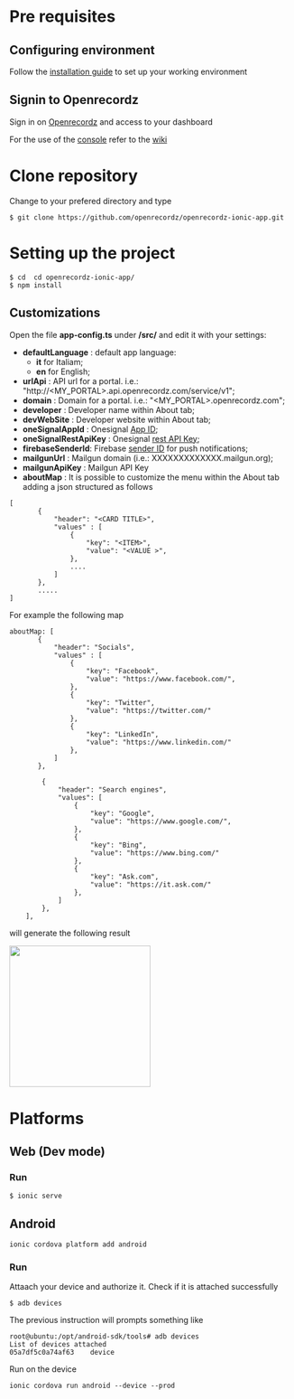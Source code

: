 # Pre requisites

## Configuring environment
Follow the [installation guide](https://github.com/openrecordz/openrecordz-ionic-app/wiki/Installation-guide) to set up your working environment 

## Signin to Openrecordz
Sign in on [Openrecordz](http://www.openrecordz.com) and access to your dashboard

For the use of the [console](http://apps.openrecordz.com/dashboard) refer to the [wiki](https://github.com/openrecordz/openrecordz-web-console/wiki)

# Clone repository

Change to your prefered directory and type

```
$ git clone https://github.com/openrecordz/openrecordz-ionic-app.git 
```

# Setting up the project

```
$ cd  cd openrecordz-ionic-app/ 
$ npm install
```

## Customizations

Open the file  **app-config.ts** under **/src/** and edit it with your settings:

* **defaultLanguage** : default app language:
  * **it** for Italiam;
  * **en** for English;
* **urlApi** : API url for a portal. i.e.: "http://<MY_PORTAL>.api.openrecordz.com/service/v1";
* **domain** : Domain for a portal. i.e.: "<MY_PORTAL>.openrecordz.com";
* **developer** : Developer name within About tab;
* **devWebSite** : Developer website  within About tab;
* **oneSignalAppId** : Onesignal [App ID](https://documentation.onesignal.com/docs/accounts-and-keys#section-app-id);
* **oneSignalRestApiKey** : Onesignal [rest API Key](https://documentation.onesignal.com/docs/accounts-and-keys#section-app-auth-key);
* **firebaseSenderId**: Firebase [sender ID](https://firebase.google.com/docs/cloud-messaging/concept-options#credentials) for push notifications;
* **mailgunUrl** : Mailgun domain (i.e.: XXXXXXXXXXXXX.mailgun.org);
* **mailgunApiKey** : Mailgun API Key
* **aboutMap** : It is possible to customize the menu within the About tab adding a json structured as follows
```
[
       {
           "header": "<CARD TITLE>",
           "values" : [
               {
                   "key": "<ITEM>",
                   "value": "<VALUE >",
               },
               ....
           ]
       },
       .....
]
```

For example the following map 
```
aboutMap: [
       {
           "header": "Socials",
           "values" : [
               {
                   "key": "Facebook",
                   "value": "https://www.facebook.com/",
               },
               {
                   "key": "Twitter",
                   "value": "https://twitter.com/"
               },
               {
                   "key": "LinkedIn",
                   "value": "https://www.linkedin.com/"
               },
           ]
       },

        {
            "header": "Search engines",
            "values": [
                {
                    "key": "Google",
                    "value": "https://www.google.com/",
                },
                {
                    "key": "Bing",
                    "value": "https://www.bing.com/"
                },
                {
                    "key": "Ask.com",
                    "value": "https://it.ask.com/"
                },
            ]
        },
    ],
```
will generate the following result 

<img src="https://preview.ibb.co/cD5H3H/Screenshot_20180301_161547.png" width="250">

# Platforms

## Web (Dev mode)

### Run

`$ ionic serve`

## Android

```
ionic cordova platform add android
```

### Run 

Attaach your device and authorize it. Check if it is attached successfully

```
$ adb devices
```

The previous instruction will prompts something like

```
root@ubuntu:/opt/android-sdk/tools# adb devices
List of devices attached
05a7df5c0a74af63	device
```

Run on the device 

```
ionic cordova run android --device --prod
```
